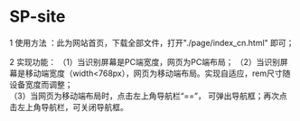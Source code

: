 # SP-site
1 使用方法 ：此为网站首页，下载全部文件，打开"./page/index_cn.html" 即可；

2 实现功能： 
（1）当识别屏幕是PC端宽度，网页为PC端布局；
（2）当识别屏幕是移动端宽度（width<768px），网页为移动端布局。实现自适应，rem尺寸随设备宽度而调整；     
（3）当网页为移动端布局时，点击左上角导航栏“==”， 可弹出导航框；再次点击左上角导航栏，可关闭导航框。


